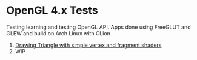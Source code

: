# OpenGL 4.x Tests

Testing learning and testing OpenGL API. Apps done using FreeGLUT and GLEW and build on Arch Linux with CLion 

1. [Drawing Triangle with simple vertex and fragment shaders](test1-triangle-and-shaders/)
2. WIP
